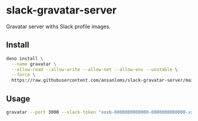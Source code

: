 # slack-gravatar-server

Gravatar server withs Slack profile images.

## Install

```bash
deno install \
  --name gravatar \
  --allow-read --allow-write --allow-net --allow-env --unstable \
  --force \
  https://raw.githubusercontent.com/ansanloms/slack-gravatar-server/main/mod.ts
```

## Usage

```bash
gravatar --port 3000 --slack-token "xoxb-0000000000000-0000000000000-xxxxxxxxxxxxxxxxxxxxxxxx"
```

